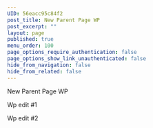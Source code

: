 ```yaml
---
UID: 56eacc95c84f2
post_title: New Parent Page WP
post_excerpt: ""
layout: page
published: true
menu_order: 100
page_options_require_authentication: false
page_options_show_link_unauthenticated: false
hide_from_navigation: false
hide_from_related: false
---
```

New Parent Page WP

Wp edit #1

Wp edit #2